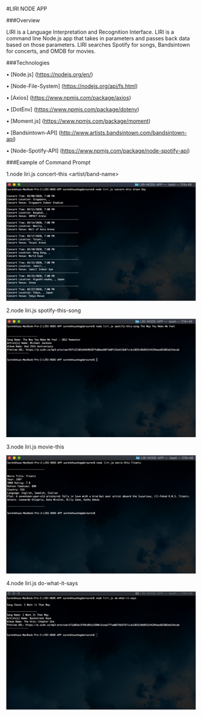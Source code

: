 
#LIRI NODE APP

###Overview

LIRI is a Language Interpretation and Recognition Interface. LIRI is a command line Node.js app that takes in parameters and passes back data based on those parameters. LIRI searches Spotify for songs, Bandsintown for concerts, and OMDB for movies.


###Technologies

•	[Node.js] (https://nodejs.org/en/)

•	[Node-File-System] (https://nodejs.org/api/fs.html)

•	[Axios] (https://www.npmjs.com/package/axios)

•	[DotEnv] (https://www.npmjs.com/package/dotenv)

•	[Moment.js] (https://www.npmjs.com/package/moment)

•	[Bandsintown-API] (http://www.artists.bandsintown.com/bandsintown-api)

•	[Node-Spotify-API] (https://www.npmjs.com/package/node-spotify-api)



###Example of Command Prompt

1.node liri.js concert-this <artist/band-name>

![Concert](/images/concert.jpg)

2.node liri.js spotify-this-song <song-name>

![Spotify](/images/Spotify.jpg)
 
3.node liri.js movie-this <movie-name>

![OMDB](/images/OMDB.jpg)

4.node liri.js do-what-it-says

![Do_What_It_Says](/images/Do.jpg)
